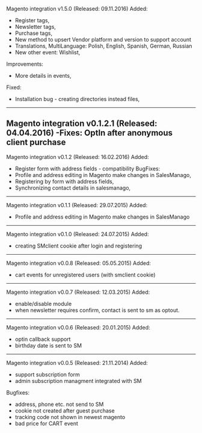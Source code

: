 Magento integration v1.5.0 (Released: 09.11.2016)
Added:
- Register tags,
- Newsletter tags,
- Purchase tags,
- New method to upsert Vendor platform and version to support account
- Translations, MultiLanguage: Polish, English, Spanish, German, Russian
- New other event: Wishlist,

Improvements:
- More details in events,

Fixed:
- Installation bug - creating directories instead files, 
--------------------------------------------------
Magento integration v0.1.2.1 (Released: 04.04.2016)
-Fixes:
OptIn after anonymous client purchase
--------------------------------------------------
Magento integration v0.1.2 (Released: 16.02.2016)
Added:
- Register form with address fields - compatibility
BugFixes:
- Profile and address editing in Magento make changes in SalesManago,
- Registering by form with address fields,
- Synchronizing contact details in salesmanago,
--------------------------------------------------
Magento integration v0.1.1 (Released: 29.07.2015)
Added:
- Profile and address editing in Magento make changes in SalesManago
--------------------------------------------------
Magento integration v0.1.0 (Released: 24.07.2015)
Added:
- creating SMclient cookie after login and registering
--------------------------------------------------
Magento integration v0.0.8 (Released: 05.05.2015)
Added:
- cart events for unregistered users (with smclient cookie)
--------------------------------------------------
Magento integration v0.0.7 (Released: 12.03.2015)
Added:
- enable/disable module
- when newsletter requires confirm, contact is sent to sm as optout.
--------------------------------------------------
Magento integration v0.0.6 (Released: 20.01.2015)
Added:
- optin callback support
- birthday date is sent to SM
--------------------------------------------------
Magento integration v0.0.5 (Released: 21.11.2014)
Added:
- support subscription form
- admin subscription managment integrated with SM

Bugfixes:
- address, phone etc. not send to SM
- cookie not created after guest purchase
- tracking code not shown in newest magento 
- bad price for CART event

